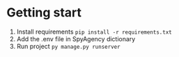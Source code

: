 # Getting start 

1. Install requirements  ```pip install -r requirements.txt```
2. Add the .env file in SpyAgency dictionary 
3. Run project ```py manage.py runserver```
